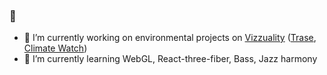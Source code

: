 ### 👋

- 🔭 I’m currently working on environmental projects on [Vizzuality](//www.vizzuality.com) ([Trase](//www.trase.earth), [Climate Watch](//www.climatewatchdata.com))
- 🌱 I’m currently learning WebGL, React-three-fiber, Bass, Jazz harmony

<!--
**Bluesmile82/Bluesmile82** is a ✨ _special_ ✨ repository because its `README.md` (this file) appears on your GitHub profile.

Here are some ideas to get you started:

- 🔭 I’m currently working on ...
- 🌱 I’m currently learning ...
- 👯 I’m looking to collaborate on ...
- 🤔 I’m looking for help with ...
- 💬 Ask me about ...
- 📫 How to reach me: ...
- 😄 Pronouns: ...
- ⚡ Fun fact: ...
-->
